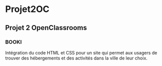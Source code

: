 # Projet2OC
## Projet 2 OpenClassrooms
### BOOKI

Intégration du code HTML et CSS pour un site qui permet aux usagers de trouver des hébergements et des activités dans la ville de leur choix. 
